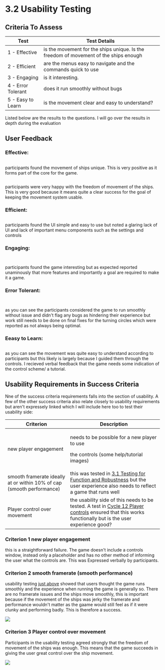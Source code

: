 # 3.2 Usability Testing

## Criteria To Assess

| Test               | Test Details                                                                         |
| ------------------ | ------------------------------------------------------------------------------------ |
| 1 - Effective      | is the movement for the ships unique. Is the freedom of movement of the ships enough |
| 2 - Efficient      | are the menus easy to navigate and the commands quick to use                         |
| 3 - Engaging       | is it interesting.                                                                   |
| 4 - Error Tolerant | does it run smoothly without bugs                                                    |
| 5 - Easy to Learn  | is the movement clear and easy to understand?                                        |

Listed below are the results to the questions. I will go over the results in depth during the evaluation

## User Feedback

### Effective:

<figure><img src="../.gitbook/assets/image (13).png" alt=""><figcaption></figcaption></figure>

participants found the movement of ships unique. This is very positive as it forms part of the core for the game.

<figure><img src="../.gitbook/assets/image (1).png" alt=""><figcaption></figcaption></figure>

participants were very happy with the freedom of movement of the ships. This is very good because it means quite a clear success for the goal of keeping the movement system usable.

### Efficient:

<figure><img src="../.gitbook/assets/image (11).png" alt=""><figcaption></figcaption></figure>

participants found the UI simple and easy to use but noted a glaring lack of UI and lack of important menu components such as the settings and controls

### Engaging:

<figure><img src="../.gitbook/assets/image (8).png" alt=""><figcaption></figcaption></figure>

<figure><img src="../.gitbook/assets/image (6).png" alt=""><figcaption></figcaption></figure>

participants found the game interesting but as expected reported unaminously that more features and importantly a goal are required to make it a game.

### Error Tolerant:

<figure><img src="../.gitbook/assets/image (16).png" alt=""><figcaption></figcaption></figure>

<figure><img src="../.gitbook/assets/image (2).png" alt=""><figcaption></figcaption></figure>

as you can see the participants considered the game to run smoothly without issue and didn't flag any bugs as hindering their experience but work still needs to be done on final fixes for the turning circles which were reported as not always being optimal.

### Eeasy to Learn:

<figure><img src="../.gitbook/assets/image.png" alt=""><figcaption></figcaption></figure>

as you can see the movement was quite easy to understand according to participants but this likely is largely because I guided them through the controls. I recieved verbal feedback that the game needs some indication of the control scheme/ a tutorial.

## Usability Requirements in Success Criteria

Nne of the success criteria requirements falls into the section of usability. A few of the other success criteria also relate closely to usability requirements but aren't expressely linked which I will include here too to test their usability side:

| Criterion                                                             | Description                                                                                                                                                                                                |
| --------------------------------------------------------------------- | ---------------------------------------------------------------------------------------------------------------------------------------------------------------------------------------------------------- |
| new player engagement                                                 | <p>needs to be possible for a new player to use </p><p>the controls (some help/tutorial images)</p>                                                                                                        |
| smooth framerate ideally at or within 10% of cap (smooth performance) | this was tested in [3.1 Testing for Function and Robustness](3.1-robustness.md#testing) but the user experience also needs to reflect a game that runs well                                                |
| Player control over movement                                          | the usability side of this needs to be tested. A test in [Cycle 12 Player controls](../design-and-development/cycle-1-12.md#testing) ensured that this works functionally but is the user experience good? |

### Criterion 1 new player engagement

this is a straightforward failure. The game doesn't include a controls window, instead only a placeholder and has no other method of informing the user what the controls are. This was Expressed verbally by participants.

### Criterion 2 smooth framerate (smooth performance)

usability testing [just above](3.2-usability-testing.md#error-tolerant) showed that users thought the game runs smoothly and the experience when running the game is generally so. There are no framerate issues and the ships move smoothly, this is important because if the movement of the ships was jerky the framerate and performance wouldn't matter as the gaame would still feel as if it were clunky and performing badly. This is therefore a success.

![](<../.gitbook/assets/image (15).png>)

### Criterion 3 Player control over movement

Participants in the usability testing agreed strongly that the freedom of movement of the ships was enough. This means that the game succeeds in giving the user great control over the ship movement.

![](<../.gitbook/assets/image (4).png>)
